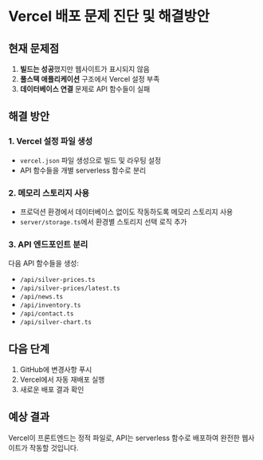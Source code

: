# Vercel 배포 문제 진단 및 해결방안

## 현재 문제점

1. **빌드는 성공**했지만 웹사이트가 표시되지 않음
2. **풀스택 애플리케이션** 구조에서 Vercel 설정 부족
3. **데이터베이스 연결** 문제로 API 함수들이 실패

## 해결 방안

### 1. Vercel 설정 파일 생성
- `vercel.json` 파일 생성으로 빌드 및 라우팅 설정
- API 함수들을 개별 serverless 함수로 분리

### 2. 메모리 스토리지 사용
- 프로덕션 환경에서 데이터베이스 없이도 작동하도록 메모리 스토리지 사용
- `server/storage.ts`에서 환경별 스토리지 선택 로직 추가

### 3. API 엔드포인트 분리
다음 API 함수들을 생성:
- `/api/silver-prices.ts`
- `/api/silver-prices/latest.ts`
- `/api/news.ts`
- `/api/inventory.ts`
- `/api/contact.ts`
- `/api/silver-chart.ts`

## 다음 단계

1. GitHub에 변경사항 푸시
2. Vercel에서 자동 재배포 실행
3. 새로운 배포 결과 확인

## 예상 결과

Vercel이 프론트엔드는 정적 파일로, API는 serverless 함수로 배포하여 완전한 웹사이트가 작동할 것입니다.